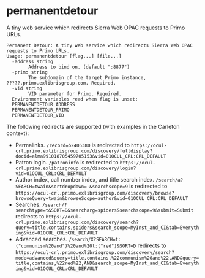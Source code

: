 # permanentdetour
A tiny web service which redirects Sierra Web OPAC requests to Primo URLs. 

```
Permanent Detour: A tiny web service which redirects Sierra Web OPAC requests to Primo URLs.
Usage: permanentdetour [flag...] [file...]
  -address string
        Address to bind on. (default ":8877")
  -primo string
        The subdomain of the target Primo instance, ?????.primo.exlibrisgroup.com. Required.
  -vid string
        VID parameter for Primo. Required.
  Environment variables read when flag is unset:
  PERMANENTDETOUR_ADDRESS
  PERMANENTDETOUR_PRIMO
  PERMANENTDETOUR_VID
```

The following redirects are supported (with examples in the Carleton context):

- Permalinks. `/record=b2405380` is redirected to `https://ocul-crl.primo.exlibrisgroup.com/discovery/fulldisplay?docid=alma991018705459705153&vid=01OCUL_CRL:CRL_DEFAULT`
- Patron login. `/patroninfo` is redirected to `https://ocul-crl.primo.exlibrisgroup.com/discovery/login?vid=01OCUL_CRL:CRL_DEFAULT`
- Author index, call number index, and title search index. `/search/a?SEARCH=twain&sortdropdown=-&searchscope=9` is redirected to `https://ocul-crl.primo.exlibrisgroup.com/discovery/browse?browseQuery=twain&browseScope=author&vid=01OCUL_CRL:CRL_DEFAULT`
- Searches. `/search/?searchtype=t&SORT=D&searcharg=spiders&searchscope=9&submit=Submit` redirects to `https://ocul-crl.primo.exlibrisgroup.com/discovery/search?query=title,contains,spiders&search_scope=MyInst_and_CI&tab=Everything&vid=01OCUL_CRL:CRL_DEFAULT`
- Advanced searches. `/search/X?SEARCH=t:("communism%20and")%20and%20t:("red")&SORT=D` redirects to `https://ocul-crl.primo.exlibrisgroup.com/discovery/search?mode=advanced&query=title,contains,%22communism%20and%22,AND&query=title,contains,%22red%22,AND&search_scope=MyInst_and_CI&tab=Everything&vid=01OCUL_CRL:CRL_DEFAULT`
